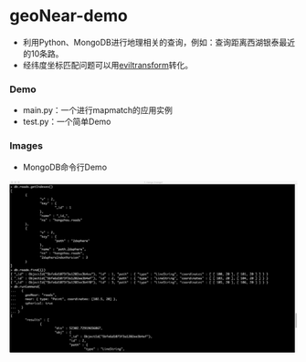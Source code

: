 # geoNear-demo
- 利用Python、MongoDB进行地理相关的查询，例如：查询距离西湖银泰最近的10条路。
- 经纬度坐标匹配问题可以用[eviltransform](https://github.com/googollee/eviltransform)转化。

### Demo
- main.py：一个进行mapmatch的应用实例
- test.py：一个简单Demo

### Images
- MongoDB命令行Demo

![](./command_demo.png)


